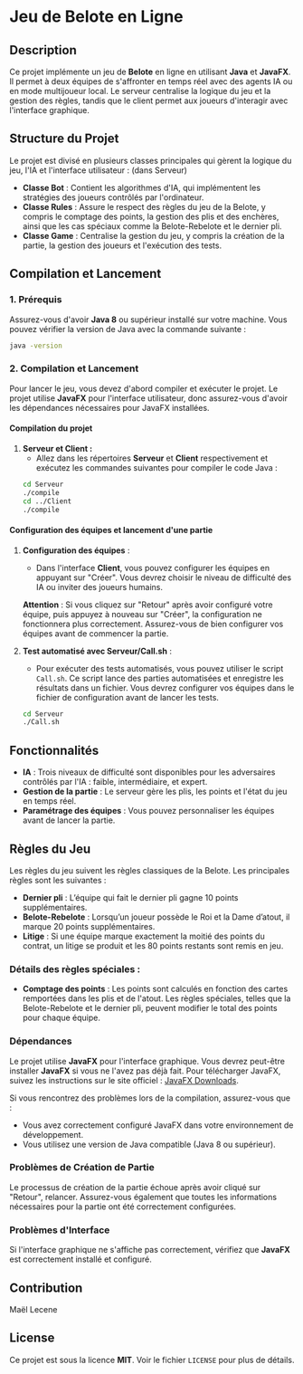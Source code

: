 
# Jeu de Belote en Ligne

## Description

Ce projet implémente un jeu de **Belote** en ligne en utilisant **Java** et **JavaFX**. Il permet à deux équipes de s'affronter en temps réel avec des agents IA ou en mode multijoueur local. Le serveur centralise la logique du jeu et la gestion des règles, tandis que le client permet aux joueurs d'interagir avec l'interface graphique.

## Structure du Projet

Le projet est divisé en plusieurs classes principales qui gèrent la logique du jeu, l'IA et l'interface utilisateur :
(dans Serveur)
- **Classe Bot** : Contient les algorithmes d'IA, qui implémentent les stratégies des joueurs contrôlés par l'ordinateur.
- **Classe Rules** : Assure le respect des règles du jeu de la Belote, y compris le comptage des points, la gestion des plis et des enchères, ainsi que les cas spéciaux comme la Belote-Rebelote et le dernier pli.
- **Classe Game** : Centralise la gestion du jeu, y compris la création de la partie, la gestion des joueurs et l'exécution des tests.

## Compilation et Lancement

### 1. Prérequis

Assurez-vous d'avoir **Java 8** ou supérieur installé sur votre machine. Vous pouvez vérifier la version de Java avec la commande suivante :

```bash
java -version
```

### 2. Compilation et Lancement

Pour lancer le jeu, vous devez d'abord compiler et exécuter le projet. Le projet utilise **JavaFX** pour l'interface utilisateur, donc assurez-vous d'avoir les dépendances nécessaires pour JavaFX installées.

#### Compilation du projet

1. **Serveur et Client :**
   - Allez dans les répertoires **Serveur** et **Client** respectivement et exécutez les commandes suivantes pour compiler le code Java :
   ```bash
   cd Serveur
   ./compile
   cd ../Client
   ./compile
   ```

#### Configuration des équipes et lancement d'une partie

1. **Configuration des équipes** : 
   - Dans l'interface **Client**, vous pouvez configurer les équipes en appuyant sur "Créer". Vous devrez choisir le niveau de difficulté des IA ou inviter des joueurs humains.

   **Attention** : Si vous cliquez sur "Retour" après avoir configuré votre équipe, puis appuyez à nouveau sur "Créer", la configuration ne fonctionnera plus correctement. Assurez-vous de bien configurer vos équipes avant de commencer la partie.

2. **Test automatisé avec Serveur/Call.sh** : 
   - Pour exécuter des tests automatisés, vous pouvez utiliser le script `Call.sh`. Ce script lance des parties automatisées et enregistre les résultats dans un fichier. Vous devrez configurer vos équipes dans le fichier de configuration avant de lancer les tests.

   ```bash
   cd Serveur
   ./Call.sh
   ```

## Fonctionnalités

- **IA** : Trois niveaux de difficulté sont disponibles pour les adversaires contrôlés par l'IA : faible, intermédiaire, et expert.
- **Gestion de la partie** : Le serveur gère les plis, les points et l'état du jeu en temps réel.
- **Paramétrage des équipes** : Vous pouvez personnaliser les équipes avant de lancer la partie.

## Règles du Jeu

Les règles du jeu suivent les règles classiques de la Belote. Les principales règles sont les suivantes :

- **Dernier pli** : L’équipe qui fait le dernier pli gagne 10 points supplémentaires.
- **Belote-Rebelote** : Lorsqu’un joueur possède le Roi et la Dame d’atout, il marque 20 points supplémentaires.
- **Litige** : Si une équipe marque exactement la moitié des points du contrat, un litige se produit et les 80 points restants sont remis en jeu.

### Détails des règles spéciales :

- **Comptage des points** : Les points sont calculés en fonction des cartes remportées dans les plis et de l'atout. Les règles spéciales, telles que la Belote-Rebelote et le dernier pli, peuvent modifier le total des points pour chaque équipe.


### Dépendances

Le projet utilise **JavaFX** pour l'interface graphique. Vous devrez peut-être installer **JavaFX** si vous ne l'avez pas déjà fait. Pour télécharger JavaFX, suivez les instructions sur le site officiel : [JavaFX Downloads](https://openjfx.io/).


Si vous rencontrez des problèmes lors de la compilation, assurez-vous que :
- Vous avez correctement configuré JavaFX dans votre environnement de développement.
- Vous utilisez une version de Java compatible (Java 8 ou supérieur).

### Problèmes de Création de Partie

Le processus de création de la partie échoue après avoir cliqué sur "Retour", relancer. Assurez-vous également que toutes les informations nécessaires pour la partie ont été correctement configurées.

### Problèmes d'Interface

Si l'interface graphique ne s'affiche pas correctement, vérifiez que **JavaFX** est correctement installé et configuré.

## Contribution
Maël Lecene

## License

Ce projet est sous la licence **MIT**. Voir le fichier `LICENSE` pour plus de détails.


